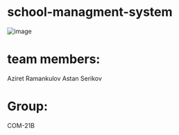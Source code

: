 # school-managment-system
![image](https://user-images.githubusercontent.com/75328752/208729195-770b475c-5394-47a4-bcdf-3d5d232a3be0.png)

# team members:
Aziret Ramankulov
Astan Serikov 

# Group:
COM-21B
